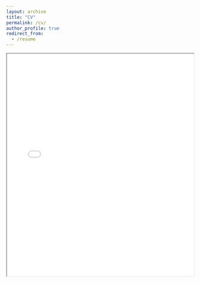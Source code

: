 ```yaml
---
layout: archive
title: "CV"
permalink: /cv/
author_profile: true
redirect_from:
  - /resume
---
```



<iframe src="/files/cv.pdf" width="100%" height="600px">
    This browser does not support PDFs. Please download the PDF to view it: 
    <a href="/files/cv.pdf">Download PDF</a>.
</iframe>
